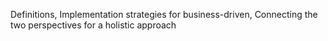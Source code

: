 Definitions, Implementation strategies for business-driven, Connecting the two perspectives for a holistic approach
